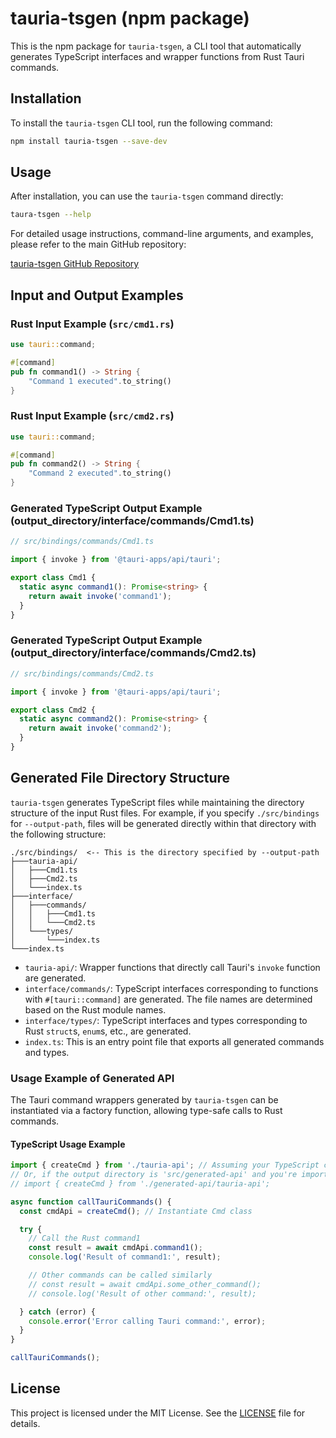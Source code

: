 # tauria-tsgen (npm package)

This is the npm package for `tauria-tsgen`, a CLI tool that automatically generates TypeScript interfaces and wrapper functions from Rust Tauri commands.

## Installation

To install the `tauria-tsgen` CLI tool, run the following command:

```bash
npm install tauria-tsgen --save-dev
```

## Usage

After installation, you can use the `tauria-tsgen` command directly:

```bash
taura-tsgen --help
```

For detailed usage instructions, command-line arguments, and examples, please refer to the main GitHub repository:

[tauria-tsgen GitHub Repository](https://github.com/yamada28go/tauria-tsgen#readme)

## Input and Output Examples

### Rust Input Example (`src/cmd1.rs`)

```rust
use tauri::command;

#[command]
pub fn command1() -> String {
    "Command 1 executed".to_string()
}
```

### Rust Input Example (`src/cmd2.rs`)

```rust
use tauri::command;

#[command]
pub fn command2() -> String {
    "Command 2 executed".to_string()
}
```

### Generated TypeScript Output Example (output_directory/interface/commands/Cmd1.ts)

```typescript
// src/bindings/commands/Cmd1.ts

import { invoke } from '@tauri-apps/api/tauri';

export class Cmd1 {
  static async command1(): Promise<string> {
    return await invoke('command1');
  }
}
```

### Generated TypeScript Output Example (output_directory/interface/commands/Cmd2.ts)

```typescript
// src/bindings/commands/Cmd2.ts

import { invoke } from '@tauri-apps/api/tauri';

export class Cmd2 {
  static async command2(): Promise<string> {
    return await invoke('command2');
  }
}
```

## Generated File Directory Structure

`tauria-tsgen` generates TypeScript files while maintaining the directory structure of the input Rust files.
For example, if you specify `./src/bindings` for `--output-path`, files will be generated directly within that directory with the following structure:

```
./src/bindings/  <-- This is the directory specified by --output-path
├───tauria-api/
│   ├───Cmd1.ts
│   ├───Cmd2.ts
│   └───index.ts
├───interface/
│   ├───commands/
│   │   ├───Cmd1.ts
│   │   └───Cmd2.ts
│   └───types/
│       └───index.ts
└───index.ts
```

- `tauria-api/`: Wrapper functions that directly call Tauri's `invoke` function are generated.
- `interface/commands/`: TypeScript interfaces corresponding to functions with `#[tauri::command]` are generated. The file names are determined based on the Rust module names.
- `interface/types/`: TypeScript interfaces and types corresponding to Rust `struct`s, `enum`s, etc., are generated.
- `index.ts`: This is an entry point file that exports all generated commands and types.

### Usage Example of Generated API

The Tauri command wrappers generated by `tauria-tsgen` can be instantiated via a factory function, allowing type-safe calls to Rust commands.

#### TypeScript Usage Example

```typescript
import { createCmd } from './tauria-api'; // Assuming your TypeScript config or bundler resolves from the output directory
// Or, if the output directory is 'src/generated-api' and you're importing from 'src/main.ts':
// import { createCmd } from './generated-api/tauria-api';

async function callTauriCommands() {
  const cmdApi = createCmd(); // Instantiate Cmd class

  try {
    // Call the Rust command1
    const result = await cmdApi.command1();
    console.log('Result of command1:', result);

    // Other commands can be called similarly
    // const result = await cmdApi.some_other_command();
    // console.log('Result of other command:', result);

  } catch (error) {
    console.error('Error calling Tauri command:', error);
  }
}

callTauriCommands();
```

## License

This project is licensed under the MIT License. See the [LICENSE](../../LICENSE) file for details.
